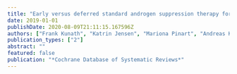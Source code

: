 ```yaml
---
title: "Early versus deferred standard androgen suppression therapy for advanced hormone‐sensitive prostate cancer"
date: 2019-01-01
publishDate: 2020-08-09T21:11:15.167596Z
authors: ["Frank Kunath", "Katrin Jensen", "Mariona Pinart", "Andreas Kahlmeyer", "Stefanie Schmidt", "Carrie L. Price", "Verena Lieb", "Philipp Dahm"]
publication_types: ["2"]
abstract: ""
featured: false
publication: "*Cochrane Database of Systematic Reviews*"
---
```


